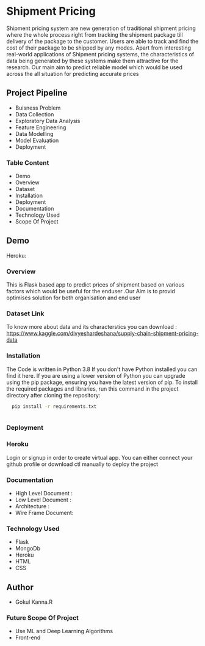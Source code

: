
# Shipment Pricing 
                
Shipment pricing system are new generation of traditional shipment pricing where the whole process right from tracking the shipment package till delivery of the package to the customer. Users are able to track and find the cost of their package to be shipped by any modes. Apart from interesting real-world applications of Shipment pricing systems, the characteristics of data being generated by these systems make them attractive for the research. Our main aim to predict reliable model which would be used across the all situation for predicting accurate prices


## Project Pipeline

- Buisness Problem
- Data Collection
- Exploratory Data Analysis
- Feature Engineering
- Data Modelling
- Model Evaluation
- Deployment

### Table Content 
- Demo
- Overview
- Dataset
- Installation
- Deployment
- Documentation
- Technology Used
- Scope Of Project

  
## Demo

  Heroku: 

### Overview
This is Flask based app to predict prices of shipment based on various factors  which would be 
useful for the enduser .Our Aim is to provid optimises solution for both organisation and end user

### Dataset Link
To know more about data and its characterstics you can download :
https://www.kaggle.com/divyeshardeshana/supply-chain-shipment-pricing-data
### Installation
The Code is written in Python 3.8 If you don't have Python installed you can find it here. If you are using a lower version of Python you can upgrade using the pip package, ensuring you have the latest version of pip. To install the required packages and libraries, run this command in the project directory after cloning the repository:

```bash
  pip install -r requirements.txt
  
```
### Deployment
### Heroku
Login or signup in order to create virtual app. You can either connect your github profile or download ctl manually to deploy the project    

### Documentation
- High Level Document :
- Low Level Document :
- Architecture :
- Wire Frame Document:

### Technology Used
- Flask
- MongoDb
- Heroku
- HTML
- CSS
## Author

- Gokul Kanna.R

### Future Scope Of Project
- Use ML and Deep Learning Algorithms
- Front-end

